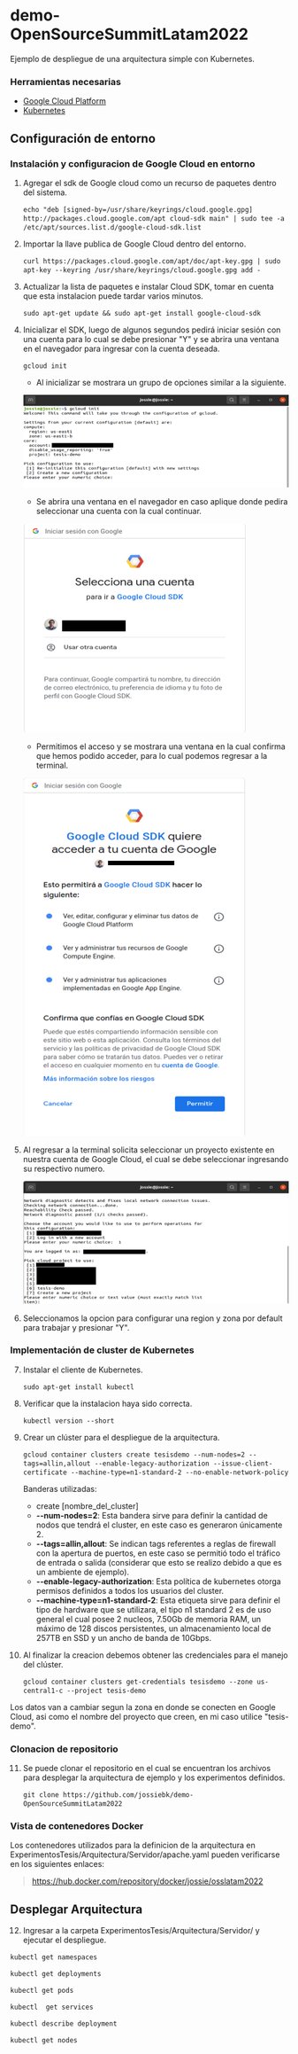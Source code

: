 # demo-OpenSourceSummitLatam2022
Ejemplo de despliegue de una arquitectura simple con Kubernetes.


### **Herramientas necesarias**
- [Google Cloud Platform](https://cloud.google.com/sdk/docs/install-sdk)
- [Kubernetes](https://kubernetes.io/es/)
  

## Configuración de entorno

### Instalación y configuracion de Google Cloud en entorno

1. Agregar el sdk de Google cloud como un recurso de paquetes dentro del sistema.
   
   ```
   echo "deb [signed-by=/usr/share/keyrings/cloud.google.gpg] http://packages.cloud.google.com/apt cloud-sdk main" | sudo tee -a /etc/apt/sources.list.d/google-cloud-sdk.list
   ```

2. Importar la llave publica de Google Cloud dentro del entorno.
   
   ```
   curl https://packages.cloud.google.com/apt/doc/apt-key.gpg | sudo apt-key --keyring /usr/share/keyrings/cloud.google.gpg add -
   ```

3. Actualizar la lista de paquetes e instalar Cloud SDK, tomar en cuenta que esta instalacion puede tardar varios minutos.
   
   ```
   sudo apt-get update && sudo apt-get install google-cloud-sdk
   ```
4. Inicializar el SDK, luego de algunos segundos pedirá iniciar sesión con una cuenta para lo cual se debe presionar "Y" y se abrira una ventana en el navegador para ingresar con la cuenta deseada.
   
   ```
   gcloud init
   ```
    -  Al inicializar se mostrara un grupo de opciones similar a la siguiente. 
  
    ![Paso4.1](Imagenes/primera.PNG)

    - Se abrira una ventana en el navegador en caso aplique donde pedira seleccionar una cuenta con la cual continuar.
  
    ![Paso4.2](Imagenes/segunda.png)

     - Permitimos el acceso y se mostrara una ventana en la cual confirma que hemos podido acceder, para lo cual podemos regresar a la terminal.
  
    ![Paso4.3](Imagenes/tercera.png)

5. Al regresar a la terminal solicita seleccionar un proyecto existente en nuestra cuenta de Google Cloud, el cual se debe seleccionar ingresando su respectivo numero.
   
    ![Paso5](Imagenes/cuarta.png)

6. Seleccionamos la opcion para configurar una region y zona por default para trabajar y presionar "Y".



### Implementación de cluster de Kubernetes

7.  Instalar el cliente de Kubernetes.
   
    ```
    sudo apt-get install kubectl
    ```

8. Verificar que la instalacion haya sido correcta.
   
    ```
    kubectl version --short
    ```

9. Crear un clúster para el despliegue de la arquitectura.

    ```
    gcloud container clusters create tesisdemo --num-nodes=2 --tags=allin,allout --enable-legacy-authorization --issue-client-certificate --machine-type=n1-standard-2 --no-enable-network-policy
    ```

    Banderas utilizadas:

    - create [nombre_del_cluster]
    - **--num-nodes=2**: Esta bandera sirve para definir la cantidad de nodos que tendrá el cluster, en este caso es generaron únicamente 2.
    - **--tags=allin,allout**: Se indican tags referentes a reglas de firewall con la apertura de puertos, en este caso se permitió todo el tráfico de entrada o salida (considerar que esto se realizo debido a que es un ambiente de ejemplo).
    - **--enable-legacy-authorization**: Esta política de kubernetes otorga permisos definidos a todos los usuarios del cluster.
    - **--machine-type=n1-standard-2**: Esta etiqueta sirve para definir el tipo de hardware que se utilizara, el tipo n1 standard 2 es de uso general el cual posee 2 nucleos, 7.50Gb de memoria RAM, un máximo de 128 discos persistentes, un almacenamiento local de 257TB en SSD y un ancho de banda de 10Gbps.

10. Al finalizar la creacion debemos obtener las credenciales para el manejo del clúster.

    ```
    gcloud container clusters get-credentials tesisdemo --zone us-central1-c --project tesis-demo
    ```
Los datos van a cambiar segun la zona en donde se conecten en Google Cloud, asi como el nombre del proyecto que creen, en mi caso utilice "tesis-demo".

### Clonacion de repositorio

11. Se puede clonar el repositorio en el cual se encuentran los archivos para desplegar la arquitectura de ejemplo y los experimentos definidos.

    ```
    git clone https://github.com/jossiebk/demo-OpenSourceSummitLatam2022
    ```


### Vista de contenedores Docker
Los contenedores utilizados para la definicion de la arquitectura en ExperimentosTesis/Arquitectura/Servidor/apache.yaml pueden verificarse en los siguientes enlaces:

> https://hub.docker.com/repository/docker/jossie/osslatam2022


## Desplegar Arquitectura

12.  Ingresar a la carpeta ExperimentosTesis/Arquitectura/Servidor/ y ejecutar el despliegue.
```
kubectl get namespaces
```    
```
kubectl get deployments
```    
```
kubectl get pods
```    
```
kubectl  get services
```    
```
kubectl describe deployment
```    
```
kubectl get nodes
```    
